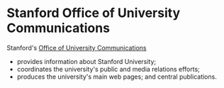 # Stanford Office of University Communications

Stanford's [Office of University Communications](https://ucomm.stanford.edu/)
* provides information about Stanford University;
* coordinates the university's public and media relations efforts;
* produces the university's main web pages; and central publications.